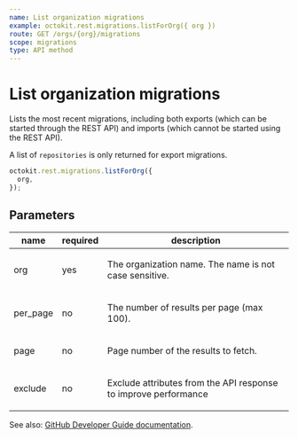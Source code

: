 ```yaml
---
name: List organization migrations
example: octokit.rest.migrations.listForOrg({ org })
route: GET /orgs/{org}/migrations
scope: migrations
type: API method
---
```


# List organization migrations

Lists the most recent migrations, including both exports (which can be started through the REST API) and imports (which cannot be started using the REST API).

A list of `repositories` is only returned for export migrations.

```js
octokit.rest.migrations.listForOrg({
  org,
});
```

## Parameters

<table>
  <thead>
    <tr>
      <th>name</th>
      <th>required</th>
      <th>description</th>
    </tr>
  </thead>
  <tbody>
    <tr><td>org</td><td>yes</td><td>

The organization name. The name is not case sensitive.

</td></tr>
<tr><td>per_page</td><td>no</td><td>

The number of results per page (max 100).

</td></tr>
<tr><td>page</td><td>no</td><td>

Page number of the results to fetch.

</td></tr>
<tr><td>exclude</td><td>no</td><td>

Exclude attributes from the API response to improve performance

</td></tr>
  </tbody>
</table>

See also: [GitHub Developer Guide documentation](https://docs.github.com/rest/migrations/orgs#list-organization-migrations).
